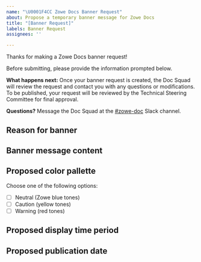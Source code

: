 ```yaml
---
name: "\U0001F4CC Zowe Docs Banner Request"
about: Propose a temporary banner message for Zowe Docs
title: "[Banner Request]"
labels: Banner Request
assignees: ''

---
```


Thanks for making a Zowe Docs banner request!

Before submitting, please provide the information prompted below.

**What happens next:** Once your banner request is created, the Doc Squad will review the request and contact you with any questions or modifications. To be published, your request will be reviewed by the Technical Steering Committee for final approval.

**Questions?** Message the Doc Squad at the [#zowe-doc](https://openmainframeproject.slack.com/archives/CC961JYMQ) Slack channel.

## Reason for banner

## Banner message content

## Proposed color pallette 
Choose one of the following options:
- [ ] Neutral (Zowe blue tones)
- [ ] Caution (yellow tones)
- [ ] Warning (red tones)

## Proposed display time period

## Proposed publication date

